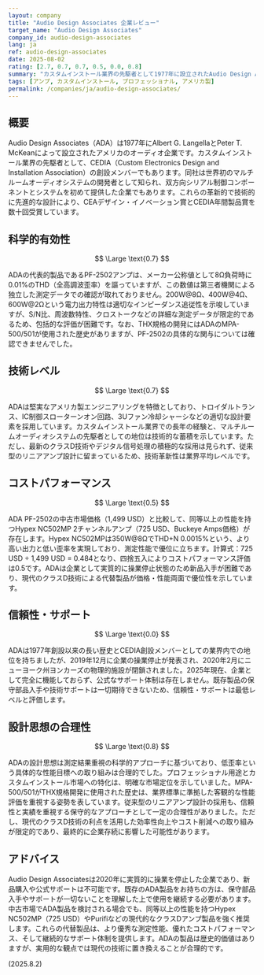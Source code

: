 ```yaml
---
layout: company
title: "Audio Design Associates 企業レビュー"
target_name: "Audio Design Associates"
company_id: audio-design-associates
lang: ja
ref: audio-design-associates
date: 2025-08-02
rating: [2.7, 0.7, 0.7, 0.5, 0.0, 0.8]
summary: "カスタムインストール業界の先駆者として1977年に設立されたAudio Design Associates（ADA）は、プロフェッショナル用アンプと信号処理機器に特化した企業です。優秀な測定性能を誇りますが、現代のクラスDアンプとの価格競争力や企業継続性に課題を抱えています。"
tags: [アンプ, カスタムインストール, プロフェッショナル, アメリカ製]
permalink: /companies/ja/audio-design-associates/
---
```


## 概要

Audio Design Associates（ADA）は1977年にAlbert G. LangellaとPeter T. McKeanによって設立されたアメリカのオーディオ企業です。カスタムインストール業界の先駆者として、CEDIA（Custom Electronics Design and Installation Association）の創設メンバーでもあります。同社は世界初のマルチルームオーディオシステムの開発者として知られ、双方向シリアル制御コンポーネントとシステムを初めて提供した企業でもあります。これらの革新的で技術的に先進的な設計により、CEAデザイン・イノベーション賞とCEDIA年間製品賞を数十回受賞しています。

## 科学的有効性

$$ \Large \text{0.7} $$

ADAの代表的製品であるPF-2502アンプは、メーカー公称値として8Ω負荷時に0.01%のTHD（全高調波歪率）を謳っていますが、この数値は第三者機関による独立した測定データでの確認が取れておりません。200W@8Ω、400W@4Ω、600W@2Ωという電力出力特性は適切なインピーダンス追従性を示唆していますが、S/N比、周波数特性、クロストークなどの詳細な測定データが限定的であるため、包括的な評価が困難です。なお、THX規格の開発にはADAのMPA-500/501が使用された歴史がありますが、PF-2502の具体的な関与については確認できませんでした。

## 技術レベル

$$ \Large \text{0.7} $$

ADAは堅実なアメリカ製エンジニアリングを特徴としており、トロイダルトランス、IC制御スローターンオン回路、3Uファン冷却シャーシなどの適切な設計要素を採用しています。カスタムインストール業界での長年の経験と、マルチルームオーディオシステムの先駆者としての地位は技術的な蓄積を示しています。ただし、最新のクラスD技術やデジタル信号処理の積極的な採用は見られず、従来型のリニアアンプ設計に留まっているため、技術革新性は業界平均レベルです。

## コストパフォーマンス

$$ \Large \text{0.5} $$

ADA PF-2502の中古市場価格（1,499 USD）と比較して、同等以上の性能を持つHypex NC502MP 2チャンネルアンプ（725 USD、Buckeye Amps価格）が存在します。Hypex NC502MPは350W@8ΩでTHD+N 0.0015%という、より高い出力と低い歪率を実現しており、測定性能で優位に立ちます。計算式：725 USD ÷ 1,499 USD = 0.484となり、四捨五入によりコストパフォーマンス評価は0.5です。ADAは企業として実質的に操業停止状態のため新品入手が困難であり、現代のクラスD技術による代替製品が価格・性能両面で優位性を示しています。

## 信頼性・サポート

$$ \Large \text{0.0} $$

ADAは1977年創設以来の長い歴史とCEDIA創設メンバーとしての業界内での地位を持ちましたが、2019年12月に企業の操業停止が発表され、2020年2月にニューヨーク州ヨンカーズの物理的施設が閉鎖されました。2025年現在、企業として完全に機能しておらず、公式なサポート体制は存在しません。既存製品の保守部品入手や技術サポートは一切期待できないため、信頼性・サポートは最低レベルと評価します。

## 設計思想の合理性

$$ \Large \text{0.8} $$

ADAの設計思想は測定結果重視の科学的アプローチに基づいており、低歪率という具体的な性能目標への取り組みは合理的でした。プロフェッショナル用途とカスタムインストール市場への特化は、明確な市場定位を示していました。MPA-500/501がTHX規格開発に使用された歴史は、業界標準に準拠した客観的な性能評価を重視する姿勢を表しています。従来型のリニアアンプ設計の採用も、信頼性と実績を重視する保守的なアプローチとして一定の合理性がありました。ただし、現代のクラスD技術の利点を活用した効率性向上やコスト削減への取り組みが限定的であり、最終的に企業存続に影響した可能性があります。

## アドバイス

Audio Design Associatesは2020年に実質的に操業を停止した企業であり、新品購入や公式サポートは不可能です。既存のADA製品をお持ちの方は、保守部品入手やサポートが一切ないことを理解した上で使用を継続する必要があります。中古市場でADA製品を検討される場合でも、同等以上の性能を持つHypex NC502MP（725 USD）やPurifiなどの現代的なクラスDアンプ製品を強く推奨します。これらの代替製品は、より優秀な測定性能、優れたコストパフォーマンス、そして継続的なサポート体制を提供します。ADAの製品は歴史的価値はありますが、実用的な観点では現代の技術に置き換えることが合理的です。

(2025.8.2)

